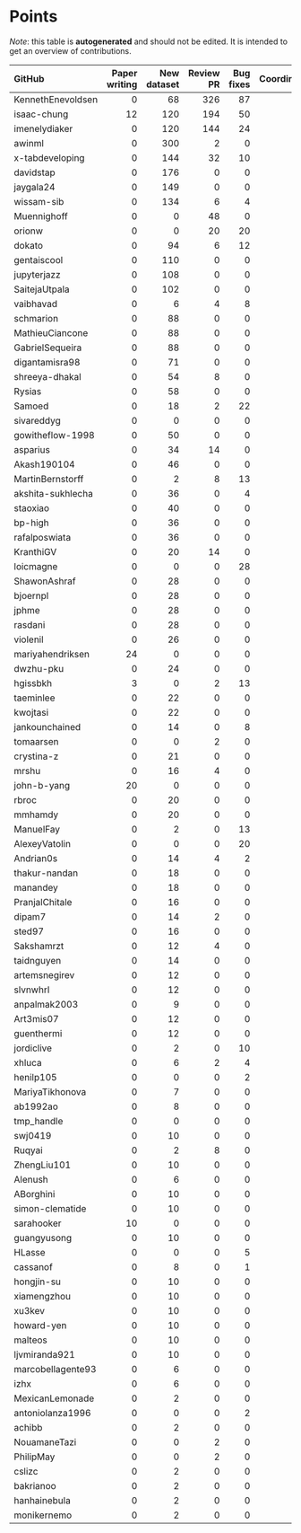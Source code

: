 # Points

_Note_: this table is **autogenerated** and should not be edited. It is intended to get an overview of contributions.

 | GitHub            |   Paper writing |   New dataset |   Review PR |   Bug fixes |   Coordination |   Dataset annotations |   New task |   Running Models |   Total |
|:------------------|----------------:|--------------:|------------:|------------:|---------------:|----------------------:|-----------:|-----------------:|--------:|
| KennethEnevoldsen |               0 |            68 |         326 |          87 |             81 |                    35 |          0 |                0 |     597 |
| isaac-chung       |              12 |           120 |         194 |          50 |             54 |                     1 |          2 |                0 |     433 |
| imenelydiaker     |               0 |           120 |         144 |          24 |             70 |                     0 |          0 |                0 |     358 |
| awinml            |               0 |           300 |           2 |           0 |              0 |                     0 |          0 |                0 |     302 |
| x-tabdeveloping   |               0 |           144 |          32 |          10 |             41 |                     0 |         12 |                0 |     239 |
| davidstap         |               0 |           176 |           0 |           0 |              0 |                     0 |          0 |                0 |     176 |
| jaygala24         |               0 |           149 |           0 |           0 |              0 |                     0 |          0 |                0 |     149 |
| wissam-sib        |               0 |           134 |           6 |           4 |              0 |                     0 |          0 |                0 |     144 |
| Muennighoff       |               0 |             0 |          48 |           0 |             70 |                     0 |          0 |               24 |     142 |
| orionw            |               0 |             0 |          20 |          20 |             75 |                     0 |         10 |                0 |     125 |
| dokato            |               0 |            94 |           6 |          12 |              0 |                     0 |          0 |                0 |     112 |
| gentaiscool       |               0 |           110 |           0 |           0 |              0 |                     0 |          0 |                0 |     110 |
| jupyterjazz       |               0 |           108 |           0 |           0 |              0 |                     0 |          0 |                0 |     108 |
| SaitejaUtpala     |               0 |           102 |           0 |           0 |              0 |                     0 |          0 |                0 |     102 |
| vaibhavad         |               0 |             6 |           4 |           8 |             75 |                     0 |          0 |                0 |      93 |
| schmarion         |               0 |            88 |           0 |           0 |              0 |                     0 |          0 |                0 |      88 |
| MathieuCiancone   |               0 |            88 |           0 |           0 |              0 |                     0 |          0 |                0 |      88 |
| GabrielSequeira   |               0 |            88 |           0 |           0 |              0 |                     0 |          0 |                0 |      88 |
| digantamisra98    |               0 |            71 |           0 |           0 |              0 |                     0 |          0 |                0 |      71 |
| shreeya-dhakal    |               0 |            54 |           8 |           0 |              0 |                     0 |          0 |                0 |      62 |
| Rysias            |               0 |            58 |           0 |           0 |              0 |                     0 |          0 |                0 |      58 |
| Samoed            |               0 |            18 |           2 |          22 |              0 |                     0 |          0 |                9 |      51 |
| sivareddyg        |               0 |             0 |           0 |           0 |             50 |                     0 |          0 |                0 |      50 |
| gowitheflow-1998  |               0 |            50 |           0 |           0 |              0 |                     0 |          0 |                0 |      50 |
| asparius          |               0 |            34 |          14 |           0 |              0 |                     0 |          0 |                0 |      48 |
| Akash190104       |               0 |            46 |           0 |           0 |              0 |                     0 |          0 |                0 |      46 |
| MartinBernstorff  |               0 |             2 |           8 |          13 |             20 |                     0 |          0 |                0 |      43 |
| akshita-sukhlecha |               0 |            36 |           0 |           4 |              0 |                     0 |          0 |                0 |      40 |
| staoxiao          |               0 |            40 |           0 |           0 |              0 |                     0 |          0 |                0 |      40 |
| bp-high           |               0 |            36 |           0 |           0 |              0 |                     0 |          0 |                0 |      36 |
| rafalposwiata     |               0 |            36 |           0 |           0 |              0 |                     0 |          0 |                0 |      36 |
| KranthiGV         |               0 |            20 |          14 |           0 |              0 |                     0 |          0 |                0 |      34 |
| loicmagne         |               0 |             0 |           0 |          28 |              0 |                     0 |          0 |                0 |      28 |
| ShawonAshraf      |               0 |            28 |           0 |           0 |              0 |                     0 |          0 |                0 |      28 |
| bjoernpl          |               0 |            28 |           0 |           0 |              0 |                     0 |          0 |                0 |      28 |
| jphme             |               0 |            28 |           0 |           0 |              0 |                     0 |          0 |                0 |      28 |
| rasdani           |               0 |            28 |           0 |           0 |              0 |                     0 |          0 |                0 |      28 |
| violenil          |               0 |            26 |           0 |           0 |              0 |                     0 |          0 |                0 |      26 |
| mariyahendriksen  |              24 |             0 |           0 |           0 |              0 |                     0 |          0 |                0 |      24 |
| dwzhu-pku         |               0 |            24 |           0 |           0 |              0 |                     0 |          0 |                0 |      24 |
| hgissbkh          |               3 |             0 |           2 |          13 |              0 |                     0 |          5 |                0 |      23 |
| taeminlee         |               0 |            22 |           0 |           0 |              0 |                     0 |          0 |                0 |      22 |
| kwojtasi          |               0 |            22 |           0 |           0 |              0 |                     0 |          0 |                0 |      22 |
| jankounchained    |               0 |            14 |           0 |           8 |              0 |                     0 |          0 |                0 |      22 |
| tomaarsen         |               0 |             0 |           2 |           0 |             20 |                     0 |          0 |                0 |      22 |
| crystina-z        |               0 |            21 |           0 |           0 |              0 |                     0 |          0 |                0 |      21 |
| mrshu             |               0 |            16 |           4 |           0 |              0 |                     1 |          0 |                0 |      21 |
| john-b-yang       |              20 |             0 |           0 |           0 |              0 |                     0 |          0 |                0 |      20 |
| rbroc             |               0 |            20 |           0 |           0 |              0 |                     0 |          0 |                0 |      20 |
| mmhamdy           |               0 |            20 |           0 |           0 |              0 |                     0 |          0 |                0 |      20 |
| ManuelFay         |               0 |             2 |           0 |          13 |              0 |                     0 |          5 |                0 |      20 |
| AlexeyVatolin     |               0 |             0 |           0 |          20 |              0 |                     0 |          0 |                0 |      20 |
| Andrian0s         |               0 |            14 |           4 |           2 |              0 |                     0 |          0 |                0 |      20 |
| thakur-nandan     |               0 |            18 |           0 |           0 |              0 |                     0 |          0 |                0 |      18 |
| manandey          |               0 |            18 |           0 |           0 |              0 |                     0 |          0 |                0 |      18 |
| PranjalChitale    |               0 |            16 |           0 |           0 |              0 |                     0 |          0 |                0 |      16 |
| dipam7            |               0 |            14 |           2 |           0 |              0 |                     0 |          0 |                0 |      16 |
| sted97            |               0 |            16 |           0 |           0 |              0 |                     0 |          0 |                0 |      16 |
| Sakshamrzt        |               0 |            12 |           4 |           0 |              0 |                     0 |          0 |                0 |      16 |
| taidnguyen        |               0 |            14 |           0 |           0 |              0 |                     0 |          0 |                0 |      14 |
| artemsnegirev     |               0 |            12 |           0 |           0 |              0 |                     2 |          0 |                0 |      14 |
| slvnwhrl          |               0 |            12 |           0 |           0 |              0 |                     0 |          0 |                0 |      12 |
| anpalmak2003      |               0 |             9 |           0 |           0 |              0 |                     3 |          0 |                0 |      12 |
| Art3mis07         |               0 |            12 |           0 |           0 |              0 |                     0 |          0 |                0 |      12 |
| guenthermi        |               0 |            12 |           0 |           0 |              0 |                     0 |          0 |                0 |      12 |
| jordiclive        |               0 |             2 |           0 |          10 |              0 |                     0 |          0 |                0 |      12 |
| xhluca            |               0 |             6 |           2 |           4 |              0 |                     0 |          0 |                0 |      12 |
| henilp105         |               0 |             0 |           0 |           2 |              0 |                     9 |          0 |                0 |      11 |
| MariyaTikhonova   |               0 |             7 |           0 |           0 |              0 |                     4 |          0 |                0 |      11 |
| ab1992ao          |               0 |             8 |           0 |           0 |              0 |                     3 |          0 |                0 |      11 |
| tmp_handle        |               0 |             0 |           0 |           0 |             10 |                     0 |          0 |                0 |      10 |
| swj0419           |               0 |            10 |           0 |           0 |              0 |                     0 |          0 |                0 |      10 |
| Ruqyai            |               0 |             2 |           8 |           0 |              0 |                     0 |          0 |                0 |      10 |
| ZhengLiu101       |               0 |            10 |           0 |           0 |              0 |                     0 |          0 |                0 |      10 |
| Alenush           |               0 |             6 |           0 |           0 |              0 |                     4 |          0 |                0 |      10 |
| ABorghini         |               0 |            10 |           0 |           0 |              0 |                     0 |          0 |                0 |      10 |
| simon-clematide   |               0 |            10 |           0 |           0 |              0 |                     0 |          0 |                0 |      10 |
| sarahooker        |              10 |             0 |           0 |           0 |              0 |                     0 |          0 |                0 |      10 |
| guangyusong       |               0 |            10 |           0 |           0 |              0 |                     0 |          0 |                0 |      10 |
| HLasse            |               0 |             0 |           0 |           5 |              0 |                     5 |          0 |                0 |      10 |
| cassanof          |               0 |             8 |           0 |           1 |              0 |                     0 |          0 |                1 |      10 |
| hongjin-su        |               0 |            10 |           0 |           0 |              0 |                     0 |          0 |                0 |      10 |
| xiamengzhou       |               0 |            10 |           0 |           0 |              0 |                     0 |          0 |                0 |      10 |
| xu3kev            |               0 |            10 |           0 |           0 |              0 |                     0 |          0 |                0 |      10 |
| howard-yen        |               0 |            10 |           0 |           0 |              0 |                     0 |          0 |                0 |      10 |
| malteos           |               0 |            10 |           0 |           0 |              0 |                     0 |          0 |                0 |      10 |
| ljvmiranda921     |               0 |            10 |           0 |           0 |              0 |                     0 |          0 |                0 |      10 |
| marcobellagente93 |               0 |             6 |           0 |           0 |              0 |                     0 |          0 |                0 |       6 |
| izhx              |               0 |             6 |           0 |           0 |              0 |                     0 |          0 |                0 |       6 |
| MexicanLemonade   |               0 |             2 |           0 |           0 |              0 |                     0 |          0 |                0 |       2 |
| antoniolanza1996  |               0 |             0 |           0 |           2 |              0 |                     0 |          0 |                0 |       2 |
| achibb            |               0 |             2 |           0 |           0 |              0 |                     0 |          0 |                0 |       2 |
| NouamaneTazi      |               0 |             0 |           2 |           0 |              0 |                     0 |          0 |                0 |       2 |
| PhilipMay         |               0 |             0 |           2 |           0 |              0 |                     0 |          0 |                0 |       2 |
| cslizc            |               0 |             2 |           0 |           0 |              0 |                     0 |          0 |                0 |       2 |
| bakrianoo         |               0 |             2 |           0 |           0 |              0 |                     0 |          0 |                0 |       2 |
| hanhainebula      |               0 |             2 |           0 |           0 |              0 |                     0 |          0 |                0 |       2 |
| monikernemo       |               0 |             2 |           0 |           0 |              0 |                     0 |          0 |                0 |       2 |
